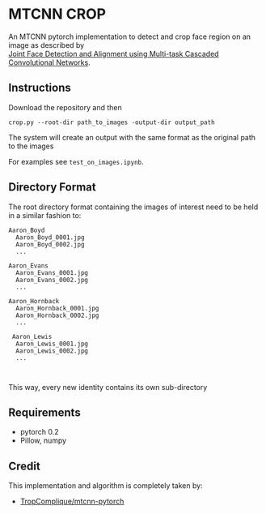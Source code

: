 # MTCNN CROP

An MTCNN pytorch implementation to detect and crop face region on an image as described by   
[Joint Face Detection and Alignment using Multi-task Cascaded Convolutional Networks](https://arxiv.org/abs/1604.02878).

## Instructions
Download the repository and then
```linux
crop.py --root-dir path_to_images -output-dir output_path
```
The system will create an output with the same format as the original path to the images

For examples see `test_on_images.ipynb`.

## Directory Format
The root directory format containing the images of interest need to be held in a similar fashion to:
```linux
Aaron_Boyd
  Aaron_Boyd_0001.jpg
  Aaron_Boyd_0002.jpg
  ...

Aaron_Evans
  Aaron_Evans_0001.jpg
  Aaron_Evans_0002.jpg
  ...
  
Aaron_Hornback
  Aaron_Hornback_0001.jpg
  Aaron_Hornback_0002.jpg
  ...
 
 Aaron_Lewis
  Aaron_Lewis_0001.jpg
  Aaron_Lewis_0002.jpg 
  ...
  
  
  ```
  This way, every new identity contains its own sub-directory
  

## Requirements
* pytorch 0.2
* Pillow, numpy

## Credit
This implementation and algorithm is completely taken by:
* [TropComplique/mtcnn-pytorch](https://github.com/TropComplique/mtcnn-pytorch)  
